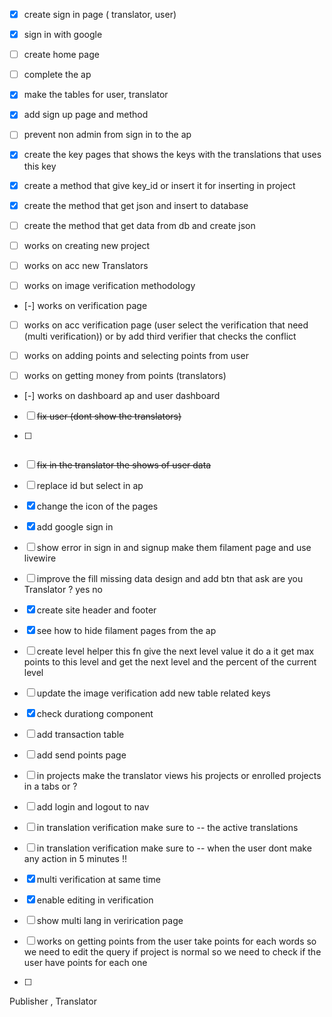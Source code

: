 - [x] create sign in page ( translator, user)
- [x] sign in with google
- [ ] create home page
- [ ] complete the ap
- [x]  make the tables for user, translator
- [x]  add sign up page and method 
- [ ]  prevent non admin from sign in to the ap
- [x]  create the key pages that shows the keys with the translations that uses this key

- [x] create a method that give key_id or insert it for inserting in project
- [x] create the method that get json and insert to database
- [ ] create the method that get data from db and create json

- [ ] works on creating new project
- [ ] works on acc new Translators

- [ ] works on image verification methodology
- [-] works on verification page

- [ ] works on acc verification page (user select the verification that need (multi verification)) or by add third verifier that checks the conflict

- [ ] works on adding points and selecting points from user
- [ ] works on getting money from points (translators)

- [-] works on dashboard ap and user dashboard

- [ ] ~~fix user (dont show the translators)~~
- [ ] ~~~~fix in user show of password~~
- [ ] ~~fix in the translator the shows of user data~~
- [ ] replace id but select in ap
- [x] change the icon of the pages
- [x] add google sign in
- [ ] show error in sign in and signup make them filament page and use livewire

- [ ] improve the fill missing data design and add btn that ask are you Translator ? yes no
- [x] create site header and footer
- [x] see how to hide filament pages from the ap

- [ ] create level helper this fn give the next level value it do a it get max points to this level and get the next level and the percent of the current level
- [ ] update the image verification add new table related keys
- [x] check durationg component 
- [ ] add transaction table
- [ ] add send points page

- [ ] in projects make the translator views his projects or enrolled projects in a tabs or ?
- [ ] add login and logout to nav

- [ ] in translation verification make sure to -- the active translations 
- [ ] in translation verification make sure to -- when the user dont make any action in 5 minutes !!
- [x] multi verification at same time
- [x] enable editing in verification
- [ ] show multi lang in verirication page
- [ ] works on getting points from the user take points for each words so we need to edit the query if project is normal so we need to check if the user have points for each one
- [ ] 
Publisher  , Translator
